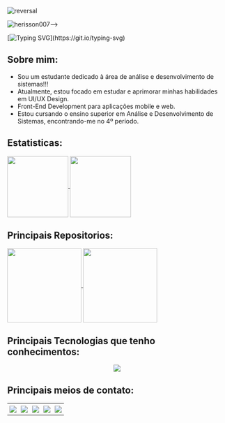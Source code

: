 ![reversal](https://capsule-render.vercel.app/api?type=slice&reversal=true&color=gradient)

<img src="https://komarev.com/ghpvc/?username=herisson007&color=blueviolet&label=👀" alt="herisson007" />-->

[![Typing SVG](https://readme-typing-svg.herokuapp.com?color=%23e98431&center=true&vCenter=true&width=600&lines=HELLO+👋,+MY+NAME++IS+HERISSON+ROGER!;SEJA+BEM-VINDO(A)+AO+MEU+PERFIL+👨‍💻!;)](https://git.io/typing-svg)

<h2>Sobre mim:</h2>

 <ul> 
 <li> Sou um estudante dedicado à área de análise e desenvolvimento de sistemas!!!</li>
  <li> Atualmente, estou focado em estudar e aprimorar minhas habilidades em UI/UX Design.</li>
  <li> Front-End Development para aplicações mobile e web.</li>
  <li> Estou cursando o ensino superior em Análise e Desenvolvimento de Sistemas, encontrando-me no 4º período.</li>
</ul>  

<h2>Estatisticas:</h2>
<a href="https://github.com/anuraghazra/github-readme-stats">
  <img height=140 align="center" src="https://github-readme-stats.vercel.app/api?username=Herisson007&show_icons=true&theme=shadow_red" />
</a>
<a href="https://github.com/anuraghazra/convoychat">
  <img height=140 align="center" src="https://github-readme-stats.vercel.app/api/top-langs?username=Herisson007&show_icons=true&theme=shadow_red&layout=compact&langs_count=8&card_width=220" />
</a>

<h2>Principais Repositorios:</h2>

<a href="https://github.com/anuraghazra/github-readme-stats">
  <img height=170 align="center" src="https://github-readme-stats.vercel.app/api/pin/?username=Herisson007&repo=Converso-decimal-portugol" />
</a>
<a href="https://github.com/anuraghazra/convoychat">
  <img height=170 align="center" src="https://github-readme-stats.vercel.app/api/pin/?username=Herisson007&repo=Herisson007" />
</a>


<h2>Principais Tecnologias que tenho conhecimentos:</h2>

<div align="center">
  <img src="https://skillicons.dev/icons?i=figma,html,css,bootstrap,js,dart,java,nodejs,react,flutter,mysql,mongodb,git,github,vscode"></img>
</div>
 
<h2>Principais meios de contato: </h2>
<div align="center">
  <table>
    <tr>
      <td style="padding: 5px;">
        <a href="https://www.instagram.com/heris_roger/" target="_blank">
          <img src="https://img.shields.io/badge/-Instagram-%23E4405F?style=for-the-badge&logo=instagram&logoColor=white" target="_blank">
        </a>
      </td>
      <td style="padding: 5px;">
        <a href="https://www.twitch.tv/heris_roger" target="_blank">
          <img src="https://img.shields.io/badge/Twitch-9146FF?style=for-the-badge&logo=twitch&logoColor=white" target="_blank">
        </a>
      </td>
      <td style="padding: 5px;">
        <a href="https://discord.com/channels/@me" target="_blank">
          <img src="https://img.shields.io/badge/Discord-7289DA?style=for-the-badge&logo=discord&logoColor=white" target="_blank">
        </a>
      </td>
      <td style="padding: 5px;">
        <a href="mailto:herissonroger3@gmail.com">
          <img src="https://img.shields.io/badge/-Gmail-%23333?style=for-the-badge&logo=gmail&logoColor=white" target="_blank">
        </a>
      </td>
      <td style="padding: 5px;">
        <a href="https://www.linkedin.com/in/herisson-roger-braga-lima-505304232/" target="_blank">
          <img src="https://img.shields.io/badge/-LinkedIn-%230077B5?style=for-the-badge&logo=linkedin&logoColor=white" target="_blank">
        </a>
      </td>
    </tr>
  </table>
</div>

